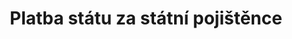 ---
title: Platba státu za státní pojištěnce

datasets:
  - https://opendata.mfcr.cz/lod/katalog/platba-statu-za-statni-pojistence
---